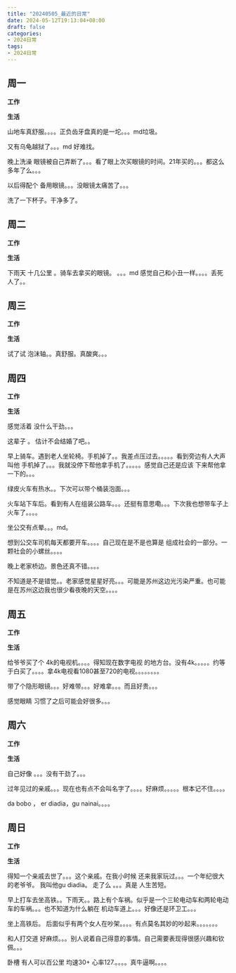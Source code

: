 ```yaml
---
title: "20240505_最近的日常"
date: 2024-05-12T19:13:04+08:00
draft: false
categories:
- 2024日常
tags:
- 2024日常
---
```



## 周一

**工作**



**生活**

山地车真舒服。。。。正负齿牙盘真的是一坨。。。md垃圾。

又有乌龟越狱了。。。md 好难找。

晚上洗澡 眼镜被自己弄断了。。。看了眼上次买眼镜的时间。21年买的。。。都这么多年了么。。。

以后得配个 备用眼镜。。。没眼镜太痛苦了。。。

洗了一下杯子。干净多了。

## 周二

**工作**



**生活**


下雨天 十几公里 。骑车去拿买的眼镜。 。。。md 感觉自己和小丑一样。。。。丢死人了。。



## 周三


**工作**



**生活**

试了试 泡沫轴。。真舒服。真酸爽。。。



## 周四


**工作**



**生活**

感觉活着 没什么干劲。。。 

这辈子 。 估计不会结婚了吧。。

早上骑车。遇到老人坐轮椅。手机掉了。。我差点压过去。。。。。看到旁边有人大声叫他 手机掉了。。。我就没停下帮他拿手机了。。。。。感觉自己还是应该 下来帮他拿一下的。。。

绿皮火车有热水。。下次可以带个桶装泡面。。。

火车站下车后。看到有人在组装公路车。。。还挺有意思嘞。。。下次我也想带车子上火车了。。。。

坐公交有点晕。。。md。

想到公交车司机每天都要开车。。。。自己现在是不是也算是 组成社会的一部分。一颗社会的小螺丝。。。。


晚上老家桥边。景色还真不错。。。。

不知道是不是错觉。。老家感觉星星好亮。。。可能是苏州这边光污染严重。也可能是在苏州这边我也很少看夜晚的天空。。。。

## 周五


**工作**



**生活**

给爷爷买了个 4k的电视机。。。。得知现在数字电视 的地方台。没有4k。。。。。约等于白买了。。。。拿4k电视看1080甚至720的电视。。。。。。。。


带了个隐形眼镜。。。好难带。。。好难拿。。。而且好贵。。。

感觉眼睛 习惯了之后可能会好很多。。。



## 周六


**工作**



**生活**

自己好像 。。。没有干劲了。。。

过年见过的亲戚。。。现在也有点不会叫名字了。。。。好麻烦。。。。。根本记不住。。。。

da bobo  ， er diadia，gu nainai。。。。


## 周日


**工作**



**生活**

得知一个亲戚去世了。。。这个亲戚。在我小时候 还来我家玩过。。。一个年纪很大的老爷爷。 我叫他gu diadia。  走了么 。。。真是 人生苦短。

早上打车去坐高铁。。下雨天。。路上有个车祸。似乎是一个三轮电动车和两轮电动车的车祸。。。也不知道为什么躺在 机动车道上。。。好像还是环卫工。。。

坐上高铁后。 后面似乎有两个女人在吵架。。。。有点莫名其妙的吵起来。。。。。。。

和人打交道 好麻烦。。。别人说着自己得意的事情。自己需要表现得很感兴趣和钦佩。。。

卧槽 有人可以百公里 均速30+ 心率127.。。。。真牛逼啊。。。。